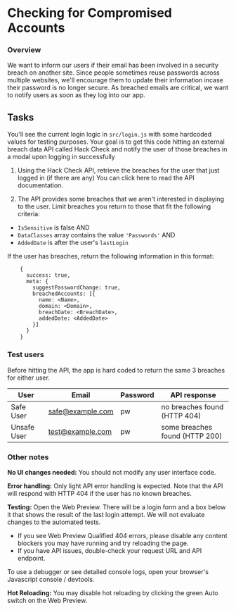 # Checking for Compromised Accounts
### Overview
We want to inform our users if their email has been involved in a security breach on another site. Since people sometimes reuse passwords across multiple websites, we'll encourage them to update their information incase their password is no longer secure. As breached emails are critical, we want to notify users as soon as they log into our app.

## Tasks
You'll see the current login logic in `src/login.js` with some hardcoded values for testing purposes. Your goal is to get this code hitting an external breach data API called Hack Check and notify the user of those breaches in a modal upon logging in successfully

1. Using the Hack Check API, retrieve the breaches for the user that just logged in (if there are any)
You can click here to read the API documentation.

2. The API provides some breaches that we aren't interested in displaying to the user. Limit breaches you return to those that fit the following criteria:
* `IsSensitive` is false AND
* `DataClasses` array contains the value `'Passwords'` AND
* `AddedDate` is after the user's `lastLogin`

If the user has breaches, return the following information in this format:
```
    {
      success: true,
      meta: {
        suggestPasswordChange: true,
        breachedAccounts: [{
          name: <Name>,
          domain: <Domain>,
          breachDate: <BreachDate>,
          addedDate: <AddedDate>
        }]
      }
    }
```

### Test users
Before hitting the API, the app is hard coded to return the same 3 breaches for either user.

| User        | Email            | Password | API response                   |
|-------------|------------------|----------|--------------------------------|
| Safe User   | safe@example.com | pw       | no breaches found (HTTP 404)   |
| Unsafe User | test@example.com | pw       | some breaches found (HTTP 200) |

### Other notes
**No UI changes needed:** You should not modify any user interface code.

**Error handling:** Only light API error handling is expected. Note that the API will respond with HTTP 404 if the user has no known breaches.

**Testing:** Open the Web Preview. There will be a login form and a box below it that shows the result of the last login attempt. We will not evaluate changes to the automated tests.

* If you see Web Preview Qualified 404 errors, please disable any content blockers you may have running and try reloading the page.
* If you have API issues, double-check your request URL and API endpoint.

To use a debugger or see detailed console logs, open your browser's Javascript console / devtools.

**Hot Reloading:** You may disable hot reloading by clicking the green Auto switch on the Web Preview.